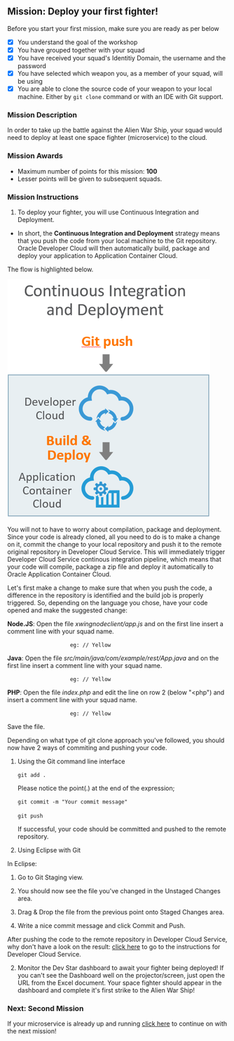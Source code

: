 ## Mission: Deploy your first fighter! ##

Before you start your first mission, make sure you are ready as per below

- [x] You understand the goal of the workshop
- [x] You have grouped together with your squad
- [x] You have received your squad's Identitiy Domain, the username and the password
- [x] You have selected which weapon you, as a member of your squad, will be using
- [x] You are able to clone the source code of your weapon to your local machine. Either by ```git clone``` command or with an IDE with Git support.

### Mission Description ###

In order to take up the battle against the Alien War Ship, your squad would need to deploy at least one space fighter (microservice) to the cloud.

### Mission Awards ###

- Maximum number of points for this mission: **100**
- Lesser points will be given to subsequent squads.

### Mission Instructions ###

1. To deploy your fighter, you will use Continuous Integration and Deployment.
+ In short, the **Continuous Integration and Deployment** strategy means that you push the code from your local machine to the Git repository. Oracle Developer Cloud will then automatically build, package and deploy your application to Application Container Cloud. 

The flow is highlighted below.

[![Continuous](../cicd.png)](deploy.md) 

You will not to have to worry about compilation, package and deployment.
Since your code is already cloned, all you need to do is to make a change on it, commit the change to your local repository and push it to the remote original repository in Developer Cloud Service. This will immediately trigger Developer Cloud Service continous integration pipeline, which means that your code will compile, package a zip file and deploy it automatically to Oracle Application Container Cloud.

Let's first make a change to make sure that when you push the code, a difference in the repository is identified and the build job is properly triggered.
So, depending on the language you chose, have your code opened and make the suggested change:

 **Node.JS**: Open the file *xwingnodeclient/app.js* and on the first line insert a comment line with your squad name.

                        eg: // Yellow

 **Java**: Open the file *src/main/java/com/example/rest/App.java* and on the first line insert a comment line with your squad name.

                        eg: // Yellow

 **PHP**: Open the file *index.php* and edit the line on row 2 (below "<php") and insert a comment line with your squad name.

                        eg: // Yellow
<!--
+ Ruby: Ruby and bundler gem installed

 **Ruby**: Open the file *xwingrubyclient/app.rb* and on the first line insert a comment line with your squad name.

                        eg: # Yellow
-->
Save the file.

Depending on what type of git clone approach you've followed, you should now have 2 ways of commiting and pushing your code.

1. Using the Git command line interface

       git add .

   Please notice the point(.) at the end of the expression;

       git commit -m "Your commit message"

       git push

   If successful, your code should be committed and pushed to the remote repository.


2. Using Eclipse with Git

  In Eclipse:
  1. Go to Git Staging view.

  2. You should now see the file you've changed in the Unstaged Changes area.

  3. Drag & Drop the file from the previous point onto Staged Changes area.

  4. Write a nice commit message and click Commit and Push.

After pushing the code to the remote repository in Developer Cloud Service, why don't have a look on the result:
[click here](../devcs.md) to go to the instructions for Developer Cloud Service.

2. Monitor the Dev Star dashboard to await your fighter being deployed! If you can't see the Dashboard well on the projector/screen, just open the URL from the Excel document. Your space fighter should appear in the dashboard and complete it's first strike to the Alien War Ship!

### Next: Second Mission ###

If your microservice is already up and running [click here](scale.md) to continue on with the next mission!
